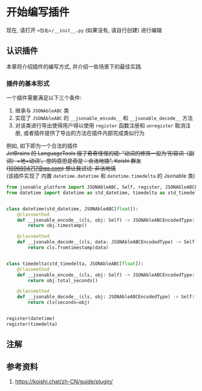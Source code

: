 # 开始编写插件
现在, 请打开 `<包名>/__init__.py` (如果没有, 请自行创建) 进行编辑

## 认识插件
本章将介绍插件的编写方式, 并介绍一些场景下的最佳实践.

### 插件的基本形式
一个插件需要满足以下三个条件:
1. 继承与 `JSONAbleABC` 类
2. 实现了 `JSONAbleABC` 的 `__jsonable_encode__` 和 `__jsonable_decode__` 方法
3. 对该类进行导出使得用户得以使用 `register` 函数注册和 `unregister` 取消注册, 或者插件提供了导出的方法在插件内部完成类似行为

例如, 如下即为一个合法的插件 <br>
~~JetBrains 的 LanguageTools 报了奇奇怪怪的错: "动词的修饰一般为‘形容词（副词）+地+动词’。您的意思是否是：合法地插", Koishi 群友 (1096694717@qq.com) 想让我试试: 非法地插~~ <br>
(该插件实现了 内置 `datetime.datetime` 和 `datetime.timedelta` 的 Jsonable 类)

```python
from jsonable_platform import JSONAbleABC, Self, register, JSONAbleABCEncodedType
from datetime import datetime as std_datetime, timedelta as std_timedelta


class datetime(std_datetime, JSONAbleABC[float]):
    @classmethod
    def __jsonable_encode__(cls, obj: Self) -> JSONAbleABCEncodedType:
        return obj.timestamp()

    @classmethod
    def __jsonable_decode__(cls, data: JSONAbleABCEncodedType) -> Self:
        return cls.fromtimestamp(data)


class timedelta(std_timedelta, JSONAbleABC[float]):
    @classmethod
    def __jsonable_encode__(cls, obj: Self) -> JSONAbleABCEncodedType:
        return obj.total_seconds()

    @classmethod
    def __jsonable_decode__(cls, obj: JSONAbleABCEncodedType) -> Self:
        return cls(seconds=obj)


register(datetime)
register(timedelta)
```

## 注解


## 参考资料
1. <https://koishi.chat/zh-CN/guide/plugin/>
